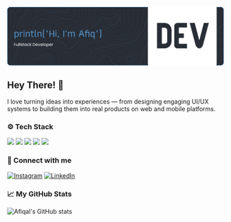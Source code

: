 ![Header](github-header-banner.png)

## Hey There! 👋

I love turning ideas into experiences — from designing engaging UI/UX systems to building them into real products on web and mobile platforms.

### ⚙️ Tech Stack

<div>
<img src="https://img.shields.io/badge/HTML5-E34F26?style=for-the-badge&logo=html5&logoColor=white"/>
<img src="https://img.shields.io/badge/CSS3-1572B6?style=for-the-badge&logo=css3&logoColor=white"/>
<img src="https://img.shields.io/badge/JavaScript-323330?style=for-the-badge&logo=javascript&logoColor=F7DF1E"/>
<img src="https://img.shields.io/badge/Kotlin-B125EA?style=for-the-badge&logo=kotlin&logoColor=white"/>
<img src="https://img.shields.io/badge/Python-3776AB?style=for-the-badge&logo=python&logoColor=white"/>
</div>

### 🤝 Connect with me

[![Instagram](https://img.shields.io/badge/Instagram-E4405F?style=for-the-badge&logo=instagram&logoColor=white)](https://www.instagram.com/afiqalghazali_/) [![LinkedIn](https://img.shields.io/badge/LinkedIn-0077B5?style=for-the-badge&logo=linkedin&logoColor=white)](https://www.linkedin.com/in/afiqalghazali/)

### 📈 My GitHub Stats

![Afiqal's GitHub stats](https://github-readme-stats.vercel.app/api?username=afiqalghazali&show_icons=true&theme=tokyonight)

